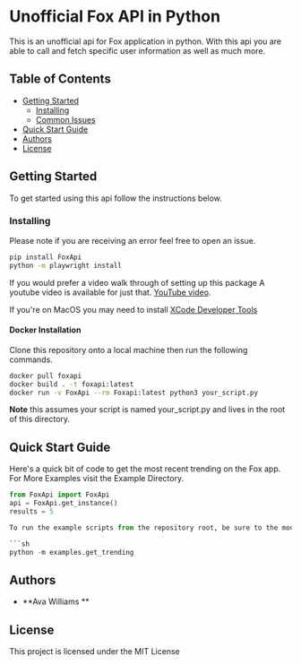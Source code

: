 # Unofficial Fox API in Python

This is an unofficial api for Fox application in python. With this api you are able to call and fetch specific user information as well as much more.

## Table of Contents
- [Getting Started](#getting-started)
    - [Installing](#installing)
    - [Common Issues](#common-issues)
- [Quick Start Guide](#quick-start-guide)
- [Authors](#authors)
- [License](#license)

## Getting Started

To get started using this api follow the instructions below.

### Installing

Please note if you are receiving an error feel free to open an issue.

```sh
pip install FoxApi
python -m playwright install
```
If you would prefer a video walk through of setting up this package A youtube video is available for just that. [YouTube video](https://www.youtube.com/).

If you're on MacOS you may need to install [XCode Developer Tools](https://webkit.org/build-tools/)

#### Docker Installation

Clone this repository onto a local machine then run the following commands.

```sh
docker pull foxapi
docker build . -t foxapi:latest
docker run -v FoxApi --rm Foxapi:latest python3 your_script.py
```

**Note** this assumes your script is named your_script.py and lives in the root of this directory.

## Quick Start Guide

Here's a quick bit of code to get the most recent trending on the Fox app. For More Examples visit the Example Directory.

```py
from FoxApi import FoxApi
api = FoxApi.get_instance()
results = 5

To run the example scripts from the repository root, be sure to the module form of python the interpreter

```sh
python -m examples.get_trending
```

## Authors

* **Ava Williams ** 

## License

This project is licensed under the MIT License
